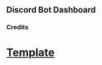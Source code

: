 ## Discord Bot Dashboard

### Credits

# [Template](https://github.com/theodorusclarence/ts-nextjs-tailwind-starter)
